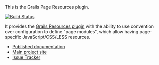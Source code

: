 This is the Grails Page Resources plugin.

[![Build Status](https://travis-ci.org/commercehub-oss/grails-page-resources.png)](https://travis-ci.org/commercehub-oss/grails-page-resources)

It provides the [Grails Resources plugin][resources] with the ability to use convention over configuration to define "page modules",
which allow having page-specific JavaScript/CSS/LESS resources.

*    [Published documentation](http://davidmc24.bitbucket.org/grails-page-resources)
*    [Main project site](https://github.com/commercehub-oss/grails-page-resources)
*    [Issue Tracker](https://github.com/commercehub-oss/grails-page-resources/issues)

[resources]: http://grails.org/plugin/resources
